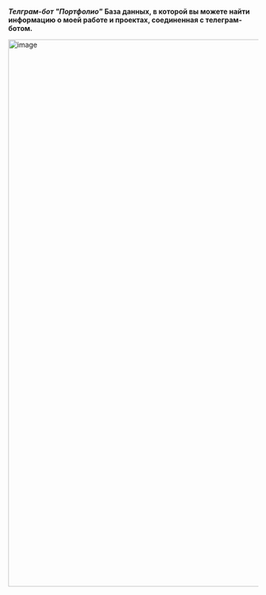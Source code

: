 ***Телграм-бот "Портфолио"***
**База данных, в которой вы можете найти информацию о моей работе и проектах, соединенная с телеграм-ботом.**

<img width="948" height="1102" alt="image" src="https://github.com/user-attachments/assets/6d0d20bb-d148-42f5-afc9-0f00edf8ef4c" />
